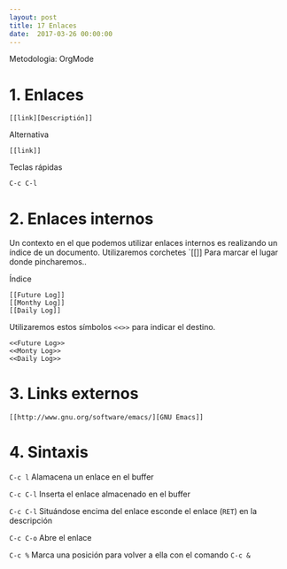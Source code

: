 ```yaml
---
layout: post
title: 17 Enlaces
date:  2017-03-26 00:00:00
---
```


Metodologia: OrgMode


# 1. Enlaces

```emacs
[[link][Descriptión]]
```

Alternativa

```emacs
[[link]]
```

Teclas rápidas

```emacs
C-c C-l
```

# 2. Enlaces internos

Un contexto en el que podemos utilizar enlaces internos es realizando un índice de un documento. Utilizaremos corchetes `[[]] Para marcar el lugar donde pincharemos..

Índice

```emacs
[[Future Log]]
[[Monthy Log]]
[[Daily Log]]
```

Utilizaremos estos símbolos `<<>>` para indicar el destino.

```emacs
<<Future Log>>
<<Monty Log>>
<<Daily Log>>
```

# 3. Links externos

```emacs
[[http://www.gnu.org/software/emacs/][GNU Emacs]]
```

# 4. Sintaxis

`C-c l` Alamacena un enlace en el buffer

`C-c C-l` Inserta el enlace almacenado en el buffer

`C-c C-l` Situándose encima del enlace esconde el enlace (`RET`) en la descripción

`C-c C-o` Abre el enlace

`C-c %` Marca una posición para volver a ella con el comando `C-c &`
